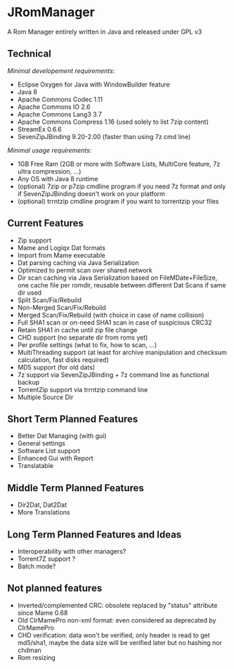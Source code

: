 # JRomManager

A Rom Manager entirely written in Java and released under GPL v3

## Technical
_Minimal developement requirements_:
- Eclipse Oxygen for Java with WindowBuilder feature
- Java 8
- Apache Commons Codec 1.11 
- Apache Commons IO 2.6
- Apache Commons Lang3 3.7
- Apache Commons Compress 1.16 (used solely to list 7zip content)
- StreamEx 0.6.6
- SevenZipJBinding 9.20-2.00 (faster than using 7z cmd line)

_Minimal usage requirements_:
- 1GB Free Ram (2GB or more with Software Lists, MultiCore feature, 7z ultra compression, ...)
- Any OS with Java 8 runtime
- (optional) 7zip or p7zip cmdline program if you need 7z format and only if SevenZipJBinding doesn't work on your platform
- (optional) trrntzip cmdline program if you want to torrentzip your files

## Current Features
- Zip support
- Mame and Logiqx Dat formats
- Import from Mame executable
- Dat parsing caching via Java Serialization
- Optimized to permit scan over shared network
- Dir scan caching via Java Serialization based on FileMDate+FileSize, one cache file per romdir, reusable between different Dat Scans if same dir used
- Split Scan/Fix/Rebuild
- Non-Merged Scan/Fix/Rebuild
- Merged Scan/Fix/Rebuild (with choice in case of name collision)
- Full SHA1 scan or on-need SHA1 scan in case of suspicious CRC32
- Retain SHA1 in cache until zip file change
- CHD support (no separate dir from roms yet)
- Per profile settings (what to fix, how to scan, ...)
- MultiThreading support (at least for archive manipulation and checksum calculation, fast disks required)
- MD5 support (for old dats)
- 7z support via SevenZipJBinding + 7z command line as functional backup
- TorrentZip support via trrntzip command line
- Multiple Source Dir

## Short Term Planned Features
- Better Dat Managing (with gui)
- General settings
- Software List support
- Enhanced Gui with Report
- Translatable

## Middle Term Planned Features
- Dir2Dat, Dat2Dat
- More Translations

## Long Term Planned Features and Ideas
- Interoperability with other managers?
- Torrent7Z support ?
- Batch mode?

## Not planned features
- Inverted/complemented CRC: obsolete replaced by "status" attribute since Mame 0.68
- Old ClrMamePro non-xml format: even considered as deprecated by ClrMamePro
- CHD verification: data won't be verified, only header is read to get md5/sha1, maybe the data size will be verified later but no hashing nor chdman
- Rom resizing
